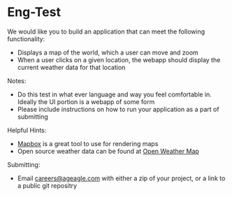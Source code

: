# Eng-Test

We would like you to build an application that can meet the following functionality:

* Displays a map of the world, which a user can move and zoom 
* When a user clicks on a given location, the webapp should display the current weather data for that location 

Notes:

* Do this test in what ever language and way you feel comfortable in. Ideally the UI portion is a webapp of some form
* Please include instructions on how to run your application as a part of submitting

Helpful Hints:

* [Mapbox](https://docs.mapbox.com/mapbox-gl-js/overview/) is a great tool to use  for rendering maps
* Open source weather data can be found at [Open Weather Map](https://openweathermap.org/current)

Submitting:

* Email careers@ageagle.com with either a zip of your project, or a link to a public git repositry
